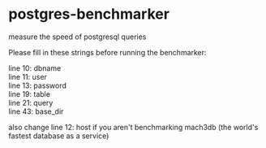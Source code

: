 # postgres-benchmarker
measure the speed of postgresql queries

Please fill in these strings before running the benchmarker:

line 10: dbname\
line 11: user\
line 13: password\
line 19: table\
line 21: query\
line 43: base_dir

also change line 12: host if you aren't benchmarking mach3db (the world's fastest database as a service)
